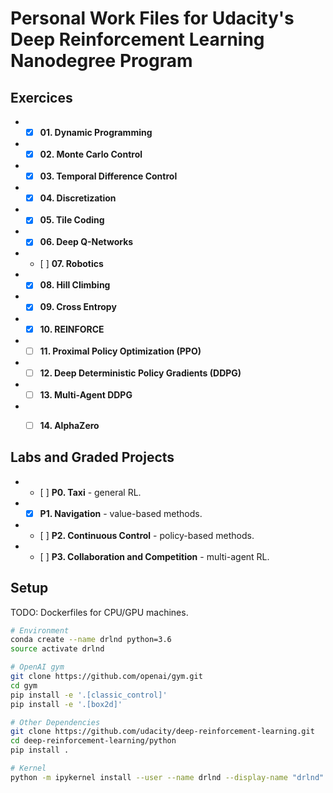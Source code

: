 # Personal Work Files for Udacity's Deep Reinforcement Learning Nanodegree Program


## Exercices
+ - [x] **01. Dynamic Programming**
+ - [x] **02. Monte Carlo Control** 
+ - [x] **03. Temporal Difference Control**
+ - [x] **04. Discretization**
+ - [x] **05. Tile Coding**
+ - [x] **06. Deep Q-Networks**
+ - [ ] **07. Robotics**
+ - [x] **08. Hill Climbing**
+ - [x] **09. Cross Entropy**
+ - [x] **10. REINFORCE**
+ - [ ] **11. Proximal Policy Optimization (PPO)**
+ - [ ] **12. Deep Deterministic Policy Gradients (DDPG)**
+ - [ ] **13. Multi-Agent DDPG**
+ - [ ] **14. AlphaZero**


## Labs and Graded Projects
+ - [ ] **P0. Taxi** - general RL.
+ - [x] **P1. Navigation** - value-based methods.
+ - [ ] **P2. Continuous Control** - policy-based methods.
+ - [ ] **P3. Collaboration and Competition** - multi-agent RL.

## Setup
TODO: Dockerfiles for CPU/GPU machines.

```bash
# Environment
conda create --name drlnd python=3.6
source activate drlnd

# OpenAI gym
git clone https://github.com/openai/gym.git
cd gym
pip install -e '.[classic_control]'
pip install -e '.[box2d]'

# Other Dependencies
git clone https://github.com/udacity/deep-reinforcement-learning.git
cd deep-reinforcement-learning/python
pip install .

# Kernel
python -m ipykernel install --user --name drlnd --display-name "drlnd"
```